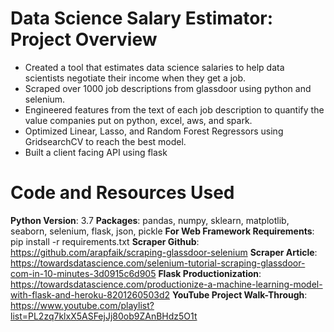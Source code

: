 # Data Science Salary Estimator: Project Overview
* Created a tool that estimates data science salaries to help data scientists negotiate their income when they get a job.
* Scraped over 1000 job descriptions from glassdoor using python and selenium.
* Engineered features from the text of each job description to quantify the value companies put on python, excel, aws, and spark.
* Optimized Linear, Lasso, and Random Forest Regressors using GridsearchCV to reach the best model.
* Built a client facing API using flask
# Code and Resources Used
**Python Version**: 3.7
**Packages**: pandas, numpy, sklearn, matplotlib, seaborn, selenium, flask, json, pickle
**For Web Framework Requirements**: pip install -r requirements.txt
**Scraper Github**: https://github.com/arapfaik/scraping-glassdoor-selenium
**Scraper Article**: https://towardsdatascience.com/selenium-tutorial-scraping-glassdoor-com-in-10-minutes-3d0915c6d905
**Flask Productionization**:  https://towardsdatascience.com/productionize-a-machine-learning-model-with-flask-and-heroku-8201260503d2
**YouTube Project Walk-Through**: https://www.youtube.com/playlist?list=PL2zq7klxX5ASFejJj80ob9ZAnBHdz5O1t

